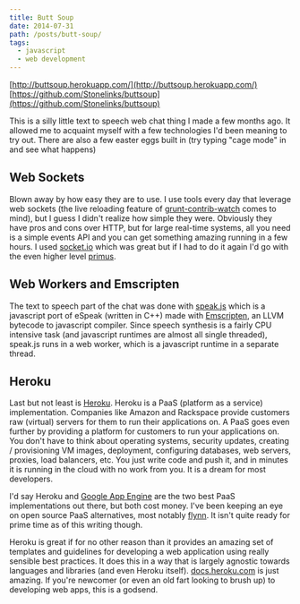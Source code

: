 ```yaml
---
title: Butt Soup
date: 2014-07-31
path: /posts/butt-soup/
tags:
  - javascript
  - web development
---
```


[http://buttsoup.herokuapp.com/](http://buttsoup.herokuapp.com/)
[https://github.com/Stonelinks/buttsoup](https://github.com/Stonelinks/buttsoup)

This is a silly little text to speech web chat thing I made a few months ago. It allowed me to acquaint myself with a few technologies I'd been meaning to try out. There are also a few easter eggs built in (try typing "cage mode" in and see what happens)

## Web Sockets

Blown away by how easy they are to use. I use tools every day that leverage web sockets (the live reloading feature of [grunt-contrib-watch](https://github.com/gruntjs/grunt-contrib-watch#optionslivereload) comes to mind), but I guess I didn't realize how simple they were. Obviously they have pros and cons over HTTP, but for large real-time systems, all you need is a simple events API and you can get something amazing running in a few hours. I used [socket.io](http://socket.io/) which was great but if I had to do it again I'd go with the even higher level [primus](https://github.com/primus/primus).

## Web Workers and Emscripten

The text to speech part of the chat was done with [speak.js](https://github.com/kripken/speak.js/) which is a javascript port of eSpeak (written in C++) made with [Emscripten](https://github.com/kripken/emscripten), an LLVM bytecode to javascript compiler. Since speech synthesis is a fairly CPU intensive task (and javascript runtimes are almost all single threaded), speak.js runs in a web worker, which is a javascript runtime in a separate thread.

## Heroku

Last but not least is [Heroku](https://www.heroku.com/). Heroku is a PaaS (platform as a service) implementation. Companies like Amazon and Rackspace provide customers raw (virtual) servers for them to run their applications on. A PaaS goes even further by providing a platform for customers to run your applications on. You don't have to think about operating systems, security updates, creating / provisioning VM images, deployment, configuring databases, web servers, proxies, load balancers, etc. You just write code and push it, and in minutes it is running in the cloud with no work from you. It is a dream for most developers.

I'd say Heroku and [Google App Engine](https://cloud.google.com/products/app-engine/) are the two best PaaS implementations out there, but both cost money. I've been keeping an eye on open source PaaS alternatives, most notably [flynn](https://flynn.io/). It isn't quite ready for prime time as of this writing though.

Heroku is great if for no other reason than it provides an amazing set of templates and guidelines for developing a web application using really sensible best practices. It does this in a way that is largely agnostic towards languages and libraries (and even Heroku itself). [docs.heroku.com](http://docs.heroku.com/) is just amazing. If you're newcomer (or even an old fart looking to brush up) to developing web apps, this is a godsend.
